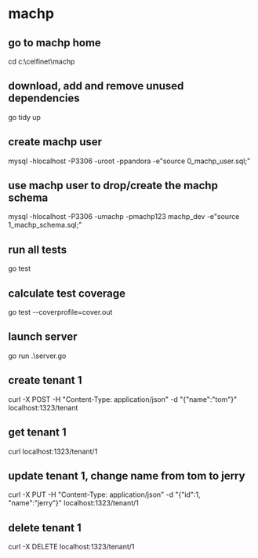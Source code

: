 # machp

## go to machp home
cd c:\celfinet\machp

## download, add and remove unused dependencies
go tidy up

## create machp user
mysql -hlocalhost -P3306 -uroot -ppandora -e"source 0_machp_user.sql;"

## use machp user to drop/create the machp schema
mysql -hlocalhost -P3306 -umachp -pmachp123 machp_dev -e"source 1_machp_schema.sql;"

## run all tests
go test

## calculate test coverage
go test --coverprofile=cover.out

## launch server
go run .\server.go

## create tenant 1
curl -X POST -H "Content-Type: application/json" -d "{\"name\":\"tom\"}" localhost:1323/tenant

## get tenant 1
curl localhost:1323/tenant/1

## update tenant 1, change name from tom to jerry
curl -X PUT -H "Content-Type: application/json" -d "{\"id\":1, \"name\":\"jerry\"}" localhost:1323/tenant/1

## delete tenant 1
curl -X DELETE localhost:1323/tenant/1

